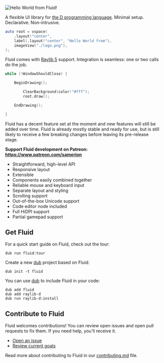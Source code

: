 ![Hello World from Fluid!](./resources/hello-fluid.png)

A flexible UI library for [the D programming language](https://dlang.org/). Minimal setup. Declarative. Non-intrusive.

```d
auto root = vspace(
    .layout!"center",
    label(.layout!"center", "Hello World from"),
    imageView("./logo.png"),
);
```

Fluid comes with [Raylib 5][raylib] support. Integration is seamless: one or two calls do the job.

```d
while (!WindowShouldClose) {

    BeginDrawing();

        ClearBackground(color!"#fff");
        root.draw();

    EndDrawing();

}
```

[raylib]: https://www.raylib.com/

Fluid has a decent feature set at the moment and new features will still be added over time. Fluid is already mostly
stable and ready for use, but is still likely to receive a few breaking changes before leaving its pre-release stage.

**Support Fluid development on Patreon: https://www.patreon.com/samerion**

* Straightforward, high-level API
* Responsive layout
* Extensible
* Components easily combined together
* Reliable mouse and keyboard input
* Separate layout and styling
* Scrolling support
* Out-of-the-box Unicode support
* Code editor node included
* Full HiDPI support
* Partial gamepad support

## Get Fluid

For a quick start guide on Fluid, check out the tour:

```
dub run fluid:tour
```

Create a new [dub][dub] project based on Fluid:

```
dub init -t fluid
```

You can use [dub][dub] to include Fluid in your code:

```
dub add fluid
dub add raylib-d
dub run raylib-d:install
```

[dub]: https://code.dlang.org/

## Contribute to Fluid

Fluid welcomes contributions! You can review open issues and open pull requests to fix them.
If you need help, you'll receive it.

* [Open an issue](https://git.samerion.com/Samerion/Fluid/issues/new)
* [Review current goals](https://git.samerion.com/Samerion/Fluid/milestones?state=open&q=0.7&fuzzy=)

Read more about contributing to Fluid in our [contributing.md](contributing.md) file.
